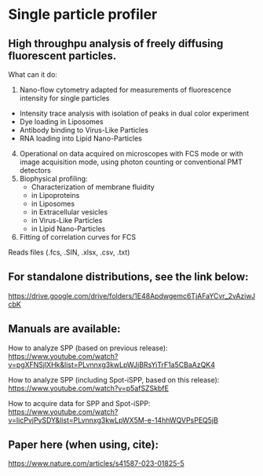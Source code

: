# Single particle profiler
## High throughpu analysis of freely diffusing fluorescent particles.

What can it do:

1.  Nano-flow cytometry adapted for measurements of fluorescence intensity for single particles
   - Intensity trace analysis with isolation of peaks in dual color experiment
   - Dye loading in Liposomes
   - Antibody binding to Virus-Like Particles
   - RNA loading into Lipid Nano-Particles
4. Operational on data acquired on microscopes with FCS mode or with image acquisition mode, using photon counting or conventional PMT detectors
3. Biophysical profiling:
   - Characterization of membrane fluidity
   - in Lipoproteins
   - in Liposomes
   - in Extracellular vesicles
   - in Virus-Like Particles
   - in Lipid Nano-Particles
4. Fitting of correlation curves for FCS


Reads files (.fcs, .SIN, .xlsx, .csv, .txt)

## For standalone distributions, see the link below:
https://drive.google.com/drive/folders/1E48Apdwgemc6TjAFaYCvr_2vAziwJcbK

## Manuals are available: 
How to analyze SPP (based on previous release):
https://www.youtube.com/watch?v=pgXFNSjlXHk&list=PLvnnxg3kwLpWJjBRsYiTrF1a5CBaAzQK4

How to analyze SPP (including Spot-iSPP, based on this release):
https://www.youtube.com/watch?v=p5afSZSkbfE

How to acquire data for SPP and Spot-iSPP:
https://www.youtube.com/watch?v=IicPvjPySDY&list=PLvnnxg3kwLpWX5M-e-14hhWQVPsPEQ5jB

## Paper here (when using, cite):
https://www.nature.com/articles/s41587-023-01825-5
 

